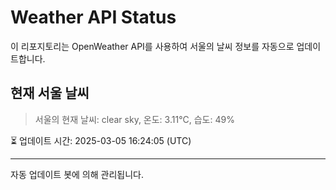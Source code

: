 
# Weather API Status

이 리포지토리는 OpenWeather API를 사용하여 서울의 날씨 정보를 자동으로 업데이트합니다.

## 현재 서울 날씨
> 서울의 현재 날씨: clear sky, 온도: 3.11°C, 습도: 49%

⏳ 업데이트 시간: 2025-03-05 16:24:05 (UTC)

---
자동 업데이트 봇에 의해 관리됩니다.
